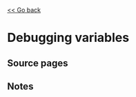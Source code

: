 [<< Go back](https://artoasmith.github.io/sf-preps/)

# Debugging variables

## Source pages

## Notes
